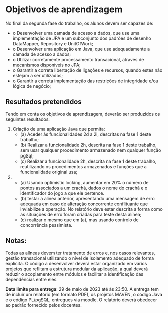 # Objetivos de aprendizagem

No final da segunda fase do trabalho, os alunos devem ser capazes de:

- o Desenvolver uma camada de acesso a dados, que use uma implementação de JPA e um subconjunto dos padrões de desenho
  DataMapper, Repository e UnitOfWork;
- o Desenvolver uma aplicação em Java, que use adequadamente a camada de acesso a dados;
- o Utilizar corretamente processamento transacional, através de mecanismos disponíveis no JPA;
- o Garantir a correta libertação de ligações e recursos, quando estes não estejam a ser utilizados;
- o Garantir a correta implementação das restrições de integridade e/ou lógica de negócio;

## Resultados pretendidos

Tendo em conta os objetivos de aprendizagem, deverão ser produzidos os seguintes resultados:

1. Criação de uma aplicação Java que permita:
    - (a) Aceder às funcionalidades 2d a 2l, descritas na fase 1 deste trabalho;
    - (b) Realizar a funcionalidade 2h, descrita na fase 1 deste trabalho, sem usar qualquer procedimento armazenado
      nem qualquer função pgSql;
    - (c) Realizar a funcionalidade 2h, descrita na fase 1 deste trabalho, reutilizando os procedimentos armazenados e
      funções que a funcionalidade original usa;
2.
    - (a) Usando optimistic locking, aumentar em 20% o número de pontos associados a um crachá, dados o nome do crachá
      e o identificador do jogo a que ele pertence.
    - (b) testar a alínea anterior, apresentando uma mensagem de erro adequada em caso de alteração concorrente
      conflituante que inviabilize a operação.
      No relatório deve estar descrita a forma como as situações de erro foram criadas para teste desta alínea;
    - (c) realizar o mesmo que em (a), mas usando controlo de concorrência pessimista.

## Notas:

Todas as alíneas devem ter tratamento de erros e, nos casos relevantes, gestão transacional utilizando o nível de
isolamento adequado de forma explícita.
O código a desenvolver deverá estar organizado em vários projetos que reflitam a estrutura modular da aplicação, a
qual deverá reduzir o acoplamento entre módulos e facilitar a identificação das dependências entre eles.

**Data limite para entrega**: 29 de maio de 2023 até às 23:50.
A entrega tem de incluir um relatório (em formato PDF), os projetos MAVEN, o código Java e o código PL/pgSQL,
entregues via moodle. O relatório deverá obedecer ao padrão fornecido pelos docentes. 